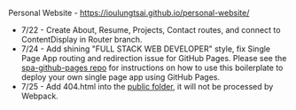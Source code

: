 Personal Website - https://ioulungtsai.github.io/personal-website/

- 7/22 - Create About, Resume, Projects, Contact routes, and connect to ContentDisplay in Router branch.
- 7/24 - Add shining "FULL STACK WEB DEVELOPER" style, fix Single Page App routing and redirection issue for GitHub Pages.
         Please see the [spa-github-pages repo](https://github.com/rafrex/spa-github-pages) for instructions on how to use 
         this boilerplate to deploy your own single page app using GitHub Pages.
- 7/25 - Add 404.html into the [public folder](https://facebook.github.io/create-react-app/docs/using-the-public-folder),              it will not be processed by Webpack.
